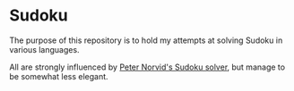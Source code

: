 # Sudoku

The purpose of this repository is to hold my attempts at solving Sudoku in various languages.

All are strongly influenced by [Peter Norvid's Sudoku solver](https://norvig.com/sudoku.html), but manage to be
somewhat less elegant.
